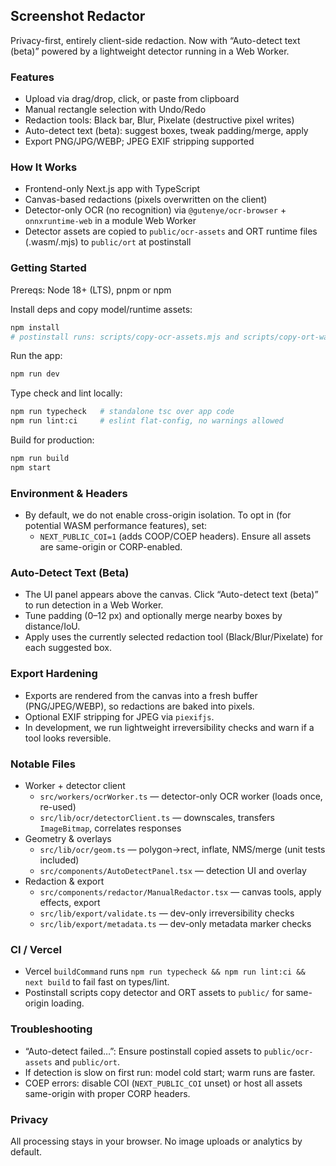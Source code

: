## Screenshot Redactor

Privacy-first, entirely client-side redaction. Now with “Auto-detect text (beta)” powered by a lightweight detector running in a Web Worker.

### Features
- Upload via drag/drop, click, or paste from clipboard
- Manual rectangle selection with Undo/Redo
- Redaction tools: Black bar, Blur, Pixelate (destructive pixel writes)
- Auto-detect text (beta): suggest boxes, tweak padding/merge, apply
- Export PNG/JPG/WEBP; JPEG EXIF stripping supported

### How It Works
- Frontend-only Next.js app with TypeScript
- Canvas-based redactions (pixels overwritten on the client)
- Detector-only OCR (no recognition) via `@gutenye/ocr-browser` + `onnxruntime-web` in a module Web Worker
- Detector assets are copied to `public/ocr-assets` and ORT runtime files (.wasm/.mjs) to `public/ort` at postinstall

### Getting Started
Prereqs: Node 18+ (LTS), pnpm or npm

Install deps and copy model/runtime assets:
```bash
npm install
# postinstall runs: scripts/copy-ocr-assets.mjs and scripts/copy-ort-wasm.mjs
```

Run the app:
```bash
npm run dev
```

Type check and lint locally:
```bash
npm run typecheck   # standalone tsc over app code
npm run lint:ci     # eslint flat-config, no warnings allowed
```

Build for production:
```bash
npm run build
npm start
```

### Environment & Headers
- By default, we do not enable cross-origin isolation. To opt in (for potential WASM performance features), set:
  - `NEXT_PUBLIC_COI=1` (adds COOP/COEP headers). Ensure all assets are same-origin or CORP-enabled.

### Auto‑Detect Text (Beta)
- The UI panel appears above the canvas. Click “Auto-detect text (beta)” to run detection in a Web Worker.
- Tune padding (0–12 px) and optionally merge nearby boxes by distance/IoU.
- Apply uses the currently selected redaction tool (Black/Blur/Pixelate) for each suggested box.

### Export Hardening
- Exports are rendered from the canvas into a fresh buffer (PNG/JPEG/WEBP), so redactions are baked into pixels.
- Optional EXIF stripping for JPEG via `piexifjs`.
- In development, we run lightweight irreversibility checks and warn if a tool looks reversible.

### Notable Files
- Worker + detector client
  - `src/workers/ocrWorker.ts` — detector-only OCR worker (loads once, re-used)
  - `src/lib/ocr/detectorClient.ts` — downscales, transfers `ImageBitmap`, correlates responses
- Geometry & overlays
  - `src/lib/ocr/geom.ts` — polygon→rect, inflate, NMS/merge (unit tests included)
  - `src/components/AutoDetectPanel.tsx` — detection UI and overlay
- Redaction & export
  - `src/components/redactor/ManualRedactor.tsx` — canvas tools, apply effects, export
  - `src/lib/export/validate.ts` — dev-only irreversibility checks
  - `src/lib/export/metadata.ts` — dev-only metadata marker checks

### CI / Vercel
- Vercel `buildCommand` runs `npm run typecheck && npm run lint:ci && next build` to fail fast on types/lint.
- Postinstall scripts copy detector and ORT assets to `public/` for same-origin loading.

### Troubleshooting
- “Auto-detect failed…”: Ensure postinstall copied assets to `public/ocr-assets` and `public/ort`.
- If detection is slow on first run: model cold start; warm runs are faster.
- COEP errors: disable COI (`NEXT_PUBLIC_COI` unset) or host all assets same-origin with proper CORP headers.

### Privacy
All processing stays in your browser. No image uploads or analytics by default.
